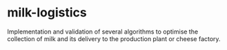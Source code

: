 # milk-logistics
Implementation and validation of several algorithms to optimise the collection of milk and its delivery to the production plant or cheese factory.
